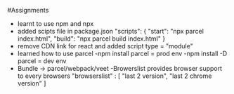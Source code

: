 #Assignments

- learnt to use npm and npx
- added scipts file in package.json
  "scripts": {
    "start": "npx parcel index.html",
    "build": "npx parcel build index.html"
  }
- remove CDN link for react and added script type = "module" 
- learned how to use parcel 
      -npm install parcel = prod env
      -npm install -D parcel = dev env
- Bundle -> parcel/webpack/veet
-Browerslist provides browser support to every browsers
"browserslist" : [
    "last 2 version",
    "last 2 chrome version"
  ]

